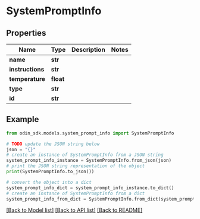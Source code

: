 # SystemPromptInfo


## Properties

Name | Type | Description | Notes
------------ | ------------- | ------------- | -------------
**name** | **str** |  | 
**instructions** | **str** |  | 
**temperature** | **float** |  | 
**type** | **str** |  | 
**id** | **str** |  | 

## Example

```python
from odin_sdk.models.system_prompt_info import SystemPromptInfo

# TODO update the JSON string below
json = "{}"
# create an instance of SystemPromptInfo from a JSON string
system_prompt_info_instance = SystemPromptInfo.from_json(json)
# print the JSON string representation of the object
print(SystemPromptInfo.to_json())

# convert the object into a dict
system_prompt_info_dict = system_prompt_info_instance.to_dict()
# create an instance of SystemPromptInfo from a dict
system_prompt_info_from_dict = SystemPromptInfo.from_dict(system_prompt_info_dict)
```
[[Back to Model list]](../README.md#documentation-for-models) [[Back to API list]](../README.md#documentation-for-api-endpoints) [[Back to README]](../README.md)



